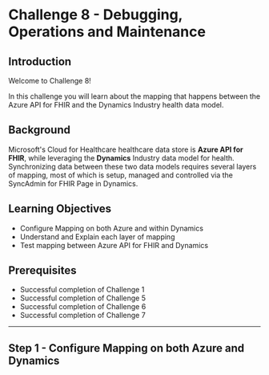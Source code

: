 #  Challenge 8 - Debugging, Operations and Maintenance

## Introduction

Welcome to Challenge 8!

In this challenge you will learn about the mapping that happens between the Azure API for FHIR and the Dynamics Industry health data model. 

## Background
Microsoft's Cloud for Healthcare healthcare data store is **Azure API for FHIR**, while leveraging the **Dynamics** Industry data model for health.  Synchronizing data between these two data models requires several layers of mapping, most of which is setup, managed and controlled via the SyncAdmin for FHIR Page in Dynamics. 

## Learning Objectives
+ Configure Mapping on both Azure and within Dynamics 
+ Understand and Explain each layer of mapping
+ Test mapping between Azure API for FHIR and Dynamics 

## Prerequisites
+ Successful completion of Challenge 1 
+ Successful completion of Challenge 5
+ Successful completion of Challenge 6
+ Successful completion of Challenge 7


---

## Step 1 - Configure Mapping on both Azure and Dynamics 





